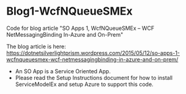# Blog1-WcfNQueueSMEx
Code for blog article "SO Apps 1, WcfNQueueSMEx – WCF NetMessagingBinding In-Azure and On-Prem"

The blog article is here:  
  https://dotnetsilverlightprism.wordpress.com/2015/05/12/so-apps-1-wcfnqueuesmex-wcf-netmessagingbinding-in-azure-and-on-prem/
*  An SO App is a Service Oriented App.  
*  Please read the Setup Instructions document for how to install ServiceModelEx and setup Azure to support this code.
